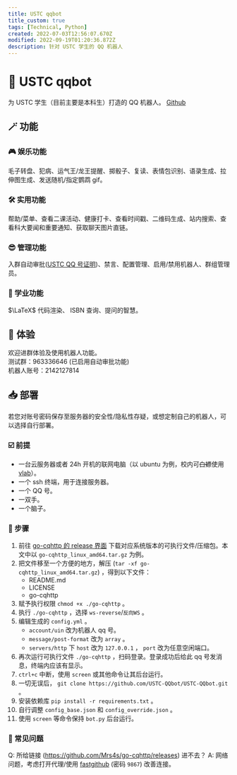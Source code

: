 ```yaml
---
title: USTC qqbot
title_custom: true
tags: [Technical, Python]
created: 2022-07-03T12:56:07.670Z
modified: 2022-09-19T01:20:36.872Z
description: 针对 USTC 学生的 QQ 机器人
---
```


# 🐧 USTC qqbot
为 USTC 学生（目前主要是本科生）打造的 QQ 机器人。 [Github](https://github.com/USTC-QQbot/USTC-QQbot)

## 🪄 功能
### 🎮 娱乐功能
毛子转盘、犯病、运气王/龙王提醒、掷骰子、复读、表情包识别、语录生成、拉伸图生成、发送随机/指定鹦鹉 gif。

### 🛠️ 实用功能
帮助/菜单、查看二课活动、健康打卡、查看时间戳、二维码生成、站内搜索、查看科大要闻和重要通知、获取聊天图片直链。

### 😎 管理功能
入群自动审批([USTC QQ 号证明](https://qq.ustc.life/))、禁言、配置管理、启用/禁用机器人、群组管理员。

### 📖 学业功能
$\LaTeX$ 代码渲染、 ISBN 查询、提问的智慧。

## 👀 体验
欢迎进群体验及使用机器人功能。  
测试群：963336646 (已启用自动审批功能)  
机器人账号：2142127814

## 📥 部署
若您对账号密码保存至服务器的安全性/隐私性存疑，或想定制自己的机器人，可以选择自行部署。

### ☑️ 前提
* 一台云服务器或者 24h 开机的联网电脑（以 ubuntu 为例，校内可~~白嫖~~使用 [vlab](https://vlab.ustc.edu.cn/)）。
* 一个 ssh 终端，用于连接服务器。
* 一个 QQ 号。
* 一双手。
* 一个脑子。

### 🚩 步骤
1. 前往 [go-cqhttp 的 release 界面](https://github.com/Mrs4s/go-cqhttp/releases) 下载对应系统版本的可执行文件/压缩包。本文中以 `go-cqhttp_linux_amd64.tar.gz` 为例。
2. 把文件移至一个方便的地方，解压 (`tar -xf go-cqhttp_linux_amd64.tar.gz`) ，得到以下文件：
    * README.md
    * LICENSE
    * go-cqhttp
3. 赋予执行权限 `chmod +x ./go-cqhttp` 。
4. 执行 `./go-cqhttp` ，选择 `ws-reverse`/`反向WS` 。
5. 编辑生成的 `config.yml` 。
    * `account/uin` 改为机器人 qq 号。
    * `message/post-format` 改为 `array` 。
    * `servers/http` 下 `host` 改为 `127.0.0.1` ， `port` 改为任意空闲端口。
6. 再次运行可执行文件 `./go-cqhttp` ，扫码登录。登录成功后给此 qq 号发消息，终端内应该有显示。
7. `ctrl+c` 中断，使用 `screen` 或其他命令让其后台运行。
8. 一切无误后， `git clone https://github.com/USTC-QQbot/USTC-QQbot.git` 。
9. 安装依赖库 `pip install -r requirements.txt` 。
10. 自行调整 `config_base.json` 和 `config_override.json` 。
11. 使用 `screen` 等命令保持 `bot.py` 后台运行。

### 🤔 常见问题
Q: 所给链接 (https://github.com/Mrs4s/go-cqhttp/releases) 进不去？
A: 网络问题，考虑打开代理/使用 [fastgithub](https://pro-2684.lanzouf.com/b011o8t7g) (密码 `9867`) 改善连接。

